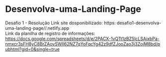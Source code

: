 # Desenvolva-uma-Landing-Page
Desafio 1 - Resolução
Link site dosponibilizado: https: desafio1-desenvolva-uma-landing-page//.netlify.app                                           
Link da planilha de registro de informações: https://docs.google.com/spreadsheets/d/e/2PACX-1vQTt1zBZ5lcLSAixbPa-nmxcr3sFH8yC8BrZAovSWIl62NZ7qYoFqcYg42z9dfZJooZao3j3ZojM8bd/pubhtml?gid=0&single=true